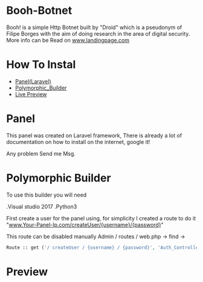# Booh-Botnet

 Booh! is a simple Http Botnet built by "Droid" which is a pseudonym of Filipe Borges with the aim of doing research in the area of digital security.
 More info can be Read on www.landingpage.com

 # How To Instal
 * [Panel(Laravel)](#Panel)
 * [Polymorphic_Builder](#Polymorphic_Builder)
 * [Live Preview](#Preview)






# Panel
  This panel was created on Laravel framework, There is already a lot of documentation on how to install on the internet, google it!

  Any problem Send me Msg.


# Polymorphic Builder

  To use this builder you will need

  .Visual studio 2017
  .Python3

  First create a user for the panel using, for simplicity I created a route to do it "www.Your-Panel-Ip.com/createUser/{username}/{password}"






  This route can be disabled manually Admin / routes / web.php -> find ->

  ```php
  Route :: get ('/ createUser / {username} / {password}', 'Auth_Controller @ createUser') and remove

```


# Preview
